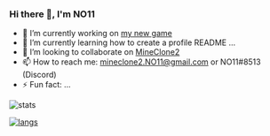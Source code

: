 ### Hi there 👋, I'm NO11

- 🔭 I’m currently working on [my new game](https://content.minetest.net/packages/NO11/balloonair/)
- 🌱 I’m currently learning how to create a profile README ...
- 👯 I’m looking to collaborate on [MineClone2](https://git.minetest.land/MineClone2/MineClone2)
- 📫 How to reach me: mineclone2.NO11@gmail.com or NO11#8513 (Discord)
- ⚡ Fun fact: ...

![stats](https://github-readme-stats.vercel.app/api?username=NO411&show_icons=true)

[![langs](https://github-readme-stats.vercel.app/api/top-langs/?username=NO411&langs_count=8)](https://github.com/anuraghazra/github-readme-stats)

